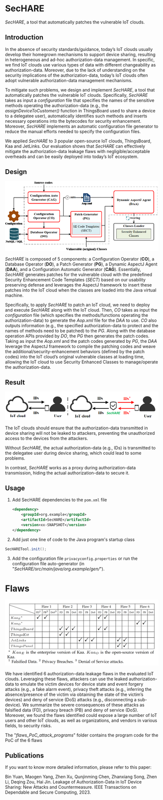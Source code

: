 # SecHARE

*SecHARE*, a tool that automatically patches the vulnerable IoT clouds.


## Introduction

In the absence of security standards/guidance, today’s IoT clouds usually develop their homegrown mechanisms to support device sharing, resulting in heterogeneous and ad-hoc authorization-data management. In specific, we find IoT clouds use various types of data with different changeability as authorization-data. Moreover, due to the lack of understanding on the security implications of the authorization-data, today’s IoT clouds often adopt vulnerable authorization-data management mechanisms.

To mitigate such problems, we design and implement *SecHARE*, a tool that automatically patches the vulnerable IoT clouds. Specifically, *SecHARE* takes as input a *configuration* file that specifies the names of the sensitive methods operating the authorization-data (e.g., the *assignDeviceToCustomer()* function in ThingsBoard used to share a device to a delegatee user), automatically identifies such methods and inserts necessary operations into the bytecodes for security enhancement. Moreover, *SecHARE* implements an automatic configuration file generator to reduce the manual efforts needed to specify the configuration files. 

We applied *SecHARE* to 3 popular open-source IoT clouds, ThingsBoard, Kaa and JetLinks. Our
evaluation shows that *SecHARE* can effectively mitigate the authorization-data leakage flaws with negligible/acceptable overheads and can be easily deployed into today’s IoT ecosystem.

## Design

![SecHARE](./photos/design.png)

*SecHARE* is composed of 5 components: a Configuration Operator (**CO**), a Database Operator (**DO**), a Patch Generator (**PG**), a Dynamic AspectJ Agent (**DAA**), and a Configuration Automatic Generator (**CAG**). Essentially, *SecHARE* generates patches for the vulnerable cloud with the predefined Security Enhancement Code Templates (*SECT*) based on our usability preserving defense and leverages the AspectJ framework to insert these patches into the IoT cloud when the classes are loaded into the Java virtual machine.

Specifically, to apply *SecHARE* to patch an IoT cloud, we need to deploy and execute *SecHARE* along with the IoT cloud. Then, *CO* takes as input the *configuration* file (which specifies the methods/functions operating the authorization-data) to generate the *Aop.xml* file for the *DAA* to use. *CO* also outputs information (e.g., the specified authorization-data to protect and the names of methods need to be patched) to the *PG*. Along with the database operation APIs provided by *DO*, the *PG* then generates the patch codes. Taking as input the *Aop.xml* and the patch codes generated by *PG*, the *DAA* leverage the AspectJ framework to compile the patching codes and weave the additional/security-enhancement behaviors (defined by the patch codes) into the IoT cloud’s original vulnerable classes at loading time, allowing the IoT cloud to use Security Enhanced Classes to manage/operate the authorization-data.

## Result

![SecHARE](./photos/result.png)

The IoT clouds should ensure that the authorization-data transmitted in device sharing will not be leaked to attackers, preventing the unauthorized access to the devices from the attackers. 

Without *SecHARE*, the actual authorization-data (e.g., IDs) is transmitted to the delegatee user during device sharing, which could lead to some problems. 

In contrast, *SecHARE* works as a proxy during authorization-data transmission, hiding the actual authorization-data to secure it.

## Usage

1. Add SecHARE dependencies to the `pom.xml` file

   ```xml
   <dependency>
       <groupId>org.example</groupId>
       <artifactId>SecHARE</artifactId>
       <version>xx-SNAPSHOT</version>
   </dependency>
   ```

2. Add just one line of code to the Java program's startup class

```java
SecHARETool.init();
```

3. Add the configuration file `privacyconfig.properties` or run the configuration file  auto-generator (in "*SecHARE/src/main/java/org.example/gen/*").



# Flaws

![SecHARE](./photos/flaws.png)

We have identified 6 authorization-data leakage flaws in the evaluated IoT clouds. Leveraging these
flaws, attackers can use the leaked authorization-data to emulate the victim devices for device state and event forgery attacks (e.g., a fake alarm event), privacy theft attacks (e.g., inferring the absence/presence of the victim via obtaining the state of the victim’s devices) and deny of service (DoS) attacks (e.g., disconnecting a sub-device). We summarize the severe consequences of these attacks as falsified data (FD), privacy breach (PB) and deny of service (DoS). Moreover, we found the flaws identified could expose a large number of IoT users and other IoT clouds, as well as organizations, and vendors in various fields, to security risks.

The "*flaws_PoC_attack_programs*" folder contains the program code for the PoC of the 6 flaws





## Publications

If you want to know more detailed information, please refer to this paper: 

Bin Yuan, Maogen Yang, Zhen Xu, Qunjinming Chen, Zhanxiang Song, Zhen Li, Deqing Zou, Hai Jin. Leakage of Authorization-Data in IoT Device Sharing: New Attacks and Countermeasure. IEEE Transactions on Dependable and Secure Computing, 2023.